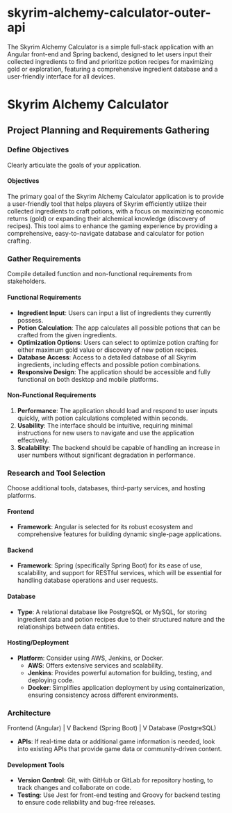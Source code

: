 # skyrim-alchemy-calculator-outer-api
The Skyrim Alchemy Calculator is a simple full-stack application with an Angular front-end and Spring backend, designed to let users input their collected ingredients to find and prioritize potion recipes for maximizing gold or exploration, featuring a comprehensive ingredient database and a user-friendly interface for all devices.
# Skyrim Alchemy Calculator

## Project Planning and Requirements Gathering

### Define Objectives
Clearly articulate the goals of your application.

#### Objectives
The primary goal of the Skyrim Alchemy Calculator application is to provide a user-friendly tool that helps players of Skyrim efficiently utilize their collected ingredients to craft potions, with a focus on maximizing economic returns (gold) or expanding their alchemical knowledge (discovery of recipes). This tool aims to enhance the gaming experience by providing a comprehensive, easy-to-navigate database and calculator for potion crafting.

### Gather Requirements
Compile detailed function and non-functional requirements from stakeholders.

#### Functional Requirements
- **Ingredient Input**: Users can input a list of ingredients they currently possess.
- **Potion Calculation**: The app calculates all possible potions that can be crafted from the given ingredients.
- **Optimization Options**: Users can select to optimize potion crafting for either maximum gold value or discovery of new potion recipes.
- **Database Access**: Access to a detailed database of all Skyrim ingredients, including effects and possible potion combinations.
- **Responsive Design**: The application should be accessible and fully functional on both desktop and mobile platforms.

#### Non-Functional Requirements
1. **Performance**: The application should load and respond to user inputs quickly, with potion calculations completed within seconds.
2. **Usability**: The interface should be intuitive, requiring minimal instructions for new users to navigate and use the application effectively.
3. **Scalability**: The backend should be capable of handling an increase in user numbers without significant degradation in performance.

### Research and Tool Selection
Choose additional tools, databases, third-party services, and hosting platforms.

#### Frontend
- **Framework**: Angular is selected for its robust ecosystem and comprehensive features for building dynamic single-page applications.

#### Backend
- **Framework**: Spring (specifically Spring Boot) for its ease of use, scalability, and support for RESTful services, which will be essential for handling database operations and user requests.

#### Database
- **Type**: A relational database like PostgreSQL or MySQL, for storing ingredient data and potion recipes due to their structured nature and the relationships between data entities.

#### Hosting/Deployment
- **Platform**: Consider using AWS, Jenkins, or Docker.
  - **AWS**: Offers extensive services and scalability.
  - **Jenkins**: Provides powerful automation for building, testing, and deploying code.
  - **Docker**: Simplifies application deployment by using containerization, ensuring consistency across different environments.

### Architecture
Frontend (Angular)
       |
       V
Backend (Spring Boot)
       |
       V
Database (PostgreSQL)

- **APIs**: If real-time data or additional game information is needed, look into existing APIs that provide game data or community-driven content.

#### Development Tools
- **Version Control**: Git, with GitHub or GitLab for repository hosting, to track changes and collaborate on code.
- **Testing**: Use Jest for front-end testing and Groovy for backend testing to ensure code reliability and bug-free releases.

